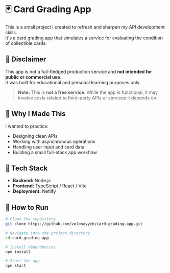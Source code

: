 # 🃏 Card Grading App

This is a small project I created to refresh and sharpen my API development skills.  
It's a card grading app that simulates a service for evaluating the condition of collectible cards.

## 🚧 Disclaimer

This app is not a full-fledged production service and **not intended for public or commercial use**.  
It was built for educational and personal learning purposes only.

> **Note:** This is **not a free service**. While the app is functional, it may involve costs related to third-party APIs or services it depends on.

## 🧠 Why I Made This

I wanted to practice:

- Designing clean APIs
- Working with asynchronous operations
- Handling user input and card data
- Building a small full-stack app workflow

## 🔧 Tech Stack

- **Backend:** Node.js
- **Frontend:** TypeScript / React / Vite
- **Deployment:** Netlify

## 📂 How to Run

```bash
# Clone the repository
git clone https://github.com/volosevych/card-grading-app.git

# Navigate into the project directory
cd card-grading-app

# Install dependencies
npm install

# Start the app
npm start
